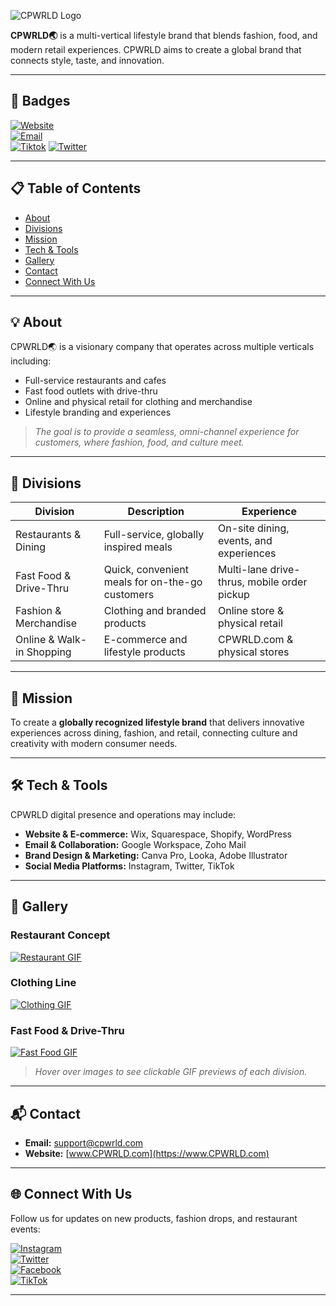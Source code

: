 

![CPWRLD Logo](https://via.placeholder.com/350x100.png?text=CPWRLD+Logo)

**CPWRLD🌏** is a multi-vertical lifestyle brand that blends fashion, food, and modern retail experiences. CPWRLD aims to create a global brand that connects style, taste, and innovation.

---

## 🌟 Badges
[![Website](https://img.shields.io/badge/Website-CPWRLD.com-blue)](https://www.CPWRLD.com)  
[![Email](https://img.shields.io/badge/Email-support@cpwrld.com-red)](mailto:support@cpwrld.com)  
[![Tiktok](https://img.shields.io/badge/Tiktok-@cp__wrld999magenta?style=flat&logo=tiktok)](https://www.Tiktok.com/cp__wrld999)
[![Twitter](https://img.shields.io/badge/Twitter-@cp_wrld999skyblue?style=flat&logo=twitter)](https://x.com/cp_wrld999?s=21&t=3UljvnHBNqktlthiBkem1A)

---

## 📋 Table of Contents
- [About](#about)
- [Divisions](#divisions)
- [Mission](#mission)
- [Tech & Tools](#tech--tools)
- [Gallery](#gallery)
- [Contact](#contact)
- [Connect With Us](#connect-with-us)

---

## 💡 About
CPWRLD🌏 is a visionary company that operates across multiple verticals including:

- Full-service restaurants and cafes
- Fast food outlets with drive-thru
- Online and physical retail for clothing and merchandise
- Lifestyle branding and experiences

> *The goal is to provide a seamless, omni-channel experience for customers, where fashion, food, and culture meet.*

---

## 🏢 Divisions

| Division | Description | Experience |
|----------|-------------|------------|
| Restaurants & Dining | Full-service, globally inspired meals | On-site dining, events, and experiences |
| Fast Food & Drive-Thru | Quick, convenient meals for on-the-go customers | Multi-lane drive-thrus, mobile order pickup |
| Fashion & Merchandise | Clothing and branded products | Online store & physical retail |
| Online & Walk-in Shopping | E-commerce and lifestyle products | CPWRLD.com & physical stores |

---

## 🎯 Mission
To create a **globally recognized lifestyle brand** that delivers innovative experiences across dining, fashion, and retail, connecting culture and creativity with modern consumer needs.

---

## 🛠 Tech & Tools
CPWRLD digital presence and operations may include:

- **Website & E-commerce:** Wix, Squarespace, Shopify, WordPress  
- **Email & Collaboration:** Google Workspace, Zoho Mail  
- **Brand Design & Marketing:** Canva Pro, Looka, Adobe Illustrator  
- **Social Media Platforms:** Instagram, Twitter, TikTok

---

## 📸 Gallery
### Restaurant Concept
[![Restaurant GIF](https://via.placeholder.com/400x200.png?text=Restaurant+GIF)](https://www.CPWRLD.com)

### Clothing Line
[![Clothing GIF](https://via.placeholder.com/400x200.png?text=Clothing+GIF)](https://www.CPWRLD.com/shop)

### Fast Food & Drive-Thru
[![Fast Food GIF](https://via.placeholder.com/400x200.png?text=Fast+Food+GIF)](https://www.CPWRLD.com/menu)

> *Hover over images to see clickable GIF previews of each division.*

---

## 📬 Contact
- **Email:** [support@cpwrld.com](mailto:support@cpwrld.com)  
- **Website:** [www.CPWRLD.com](https://www.CPWRLD.com)

---

## 🌐 Connect With Us
Follow us for updates on new products, fashion drops, and restaurant events:  

[![Instagram](https://img.shields.io/badge/Instagram-@cpwrld-magenta?style=for-the-badge&logo=instagram)](https://www.instagram.com/cpwrld)  
[![Twitter](https://img.shields.io/badge/Twitter-@cpwrld-skyblue?style=for-the-badge&logo=twitter)](https://www.twitter.com/cpwrld)  
[![Facebook](https://img.shields.io/badge/Facebook-CPWRLD-blue?style=for-the-badge&logo=facebook)](https://www.facebook.com)  
[![TikTok](https://img.shields.io/badge/TikTok-@cpwrld-black?style=for-the-badge&logo=tiktok)](https://www.tiktok.com)

---

